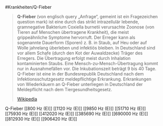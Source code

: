 #Krankheiten/Q-Fieber

> **Q-Fieber** (von englisch query „Anfrage“, gemeint ist ein Fragezeichen question mark) ist eine durch das strikt intrazellulär lebende, gramnegative Bakterium Coxiella burnetii verursachte Zoonose (von Tieren auf Menschen übertragene Krankheit), die meist grippeähnliche Symptome hervorruft. Der Erreger kann als sogenannte Dauerform (Sporen) z. B. in Staub, auf Heu oder auf Wolle jahrelang überleben und infektiös bleiben. In Deutschland sind vor allem Schafe (durch den Kot der Auwaldzecke) Träger des Erregers. Die Übertragung erfolgt meist durch Inhalation kontaminierten Staubs. Eine Mensch-zu-Mensch-Übertragung kommt nur in Ausnahmefällen vor. Die Inkubationszeit beträgt 9 bis 40 Tage. Q-Fieber ist eine in der Bundesrepublik Deutschland nach dem Infektionsschutzgesetz meldepflichtige Erkrankung. Erkrankungen von Wiederkäuern an Q-Fieber unterliegen in Deutschland der Meldepflicht nach dem Tiergesundheitsgesetz.
>
> [Wikipedia](https://de.wikipedia.org/wiki/Q-Fieber)

Q-Fieber
[[800 Hz (E)]]
[[1120 Hz (E)]]
[[9850 Hz (E)]]
[[51710 Hz (E)]]
[[75930 Hz (E)]]
[[412020 Hz (E)]]
[[385690 Hz (E)]]
[[690000 Hz (E)]]
[[812930 Hz (E)]]
[[906420 Hz (E)]]